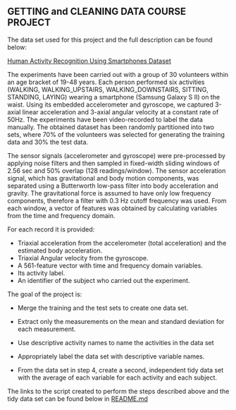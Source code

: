 ## GETTING and CLEANING DATA COURSE PROJECT

The data set used for this project and the full description can be found below:

[Human Activity Recognition Using Smartphones Dataset](http://archive.ics.uci.edu/ml/datasets/Human+Activity+Recognition+Using+Smartphones)

The experiments have been carried out with a group of 30 volunteers within an age bracket of 19-48 years. Each person performed six activities (WALKING, WALKING_UPSTAIRS, WALKING_DOWNSTAIRS, SITTING, STANDING, LAYING) wearing a smartphone (Samsung Galaxy S II) on the waist. Using its embedded accelerometer and gyroscope, we captured 3-axial linear acceleration and 3-axial angular velocity at a constant rate of 50Hz. The experiments have been video-recorded to label the data manually. The obtained dataset has been randomly partitioned into two sets, where 70% of the volunteers was selected for generating the training data and 30% the test data. 

The sensor signals (accelerometer and gyroscope) were pre-processed by applying noise filters and then sampled in fixed-width sliding windows of 2.56 sec and 50% overlap (128 readings/window). The sensor acceleration signal, which has gravitational and body motion components, was separated using a Butterworth low-pass filter into body acceleration and gravity. The gravitational force is assumed to have only low frequency components, therefore a filter with 0.3 Hz cutoff frequency was used. From each window, a vector of features was obtained by calculating variables from the time and frequency domain.

For each record it is provided:

- Triaxial acceleration from the accelerometer (total acceleration) and the estimated body acceleration.
- Triaxial Angular velocity from the gyroscope. 
- A 561-feature vector with time and frequency domain variables. 
- Its activity label. 
- An identifier of the subject who carried out the experiment.

The goal of the project is:

- Merge the training and the test sets to create one data set.

- Extract only the measurements on the mean and standard deviation for each measurement. 

- Use descriptive activity names to name the activities in the data set

- Appropriately label the data set with descriptive variable names. 

- From the data set in step 4, create a second, independent tidy data set with the average of each variable for each activity and each subject.

The links to the script created to perform the steps described above and the tidy data set can be found below in [README.md](https://github.com/hairsprayq/Data_Science_Specialization/blob/ca3fc599a0aa75683051fa7559abd2273614a221/3-%20Getting%20and%20Cleaning%20Data/README.md)
